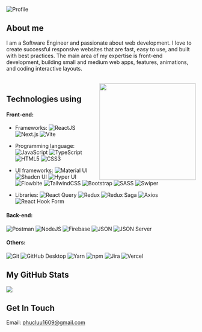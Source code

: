 ![Profile](https://github.com/hphuc1609/hphuc1609/assets/50391243/c0d02451-5f10-45ed-8aae-84ef7813d293)

## About me
<p>I am a Software Engineer and passionate about web development. I love to create successful responsive websites that are fast, easy to use, and built with best practices. The main area of my expertise is front-end development, building small and medium web apps, features, animations, and coding interactive layouts.</p>

<br/>

<img src="https://media2.giphy.com/media/qgQUggAC3Pfv687qPC/giphy.gif?cid=790b76118a4a3e9aff6b041e706accd77cfb7303948b4b1d&rid=giphy.gif&ct=g" align="right" width="256"/>

## Technologies using
#### Front-end:
- Frameworks:
![ReactJS](https://img.shields.io/badge/ReactJS-%23323330.svg?style=flat-square&logo=react&logoColor=%2361DAFB)
![Next.js](https://img.shields.io/badge/NextJS-%23323330.svg?style=flat-square&logo=next.js&logoColor=%2361DAFB)
![Vite](https://img.shields.io/badge/Vite-%232C3E50.svg?style=flat-square&logo=vite&logoColor=white)

- Programming language:
![JavaScript](https://img.shields.io/badge/JavaScript-%23323330.svg?style=flat-square&logo=javascript&logoColor=%23F7DF1E)
![TypeScript](https://img.shields.io/badge/TypeScript-%233178C6.svg?style=flat-square&logo=typescript&logoColor=white)
![HTML5](https://img.shields.io/badge/HTML5-%23E34F26.svg?style=flat-square&logo=html5&logoColor=white)
![CSS3](https://img.shields.io/badge/CSS3-%231572B6.svg?style=flat-square&logo=css3&logoColor=white)

- UI frameworks:
![Material UI](https://img.shields.io/badge/Mui-2F58CD.svg?style=flat-square&logo=mui&logoColor=%2361DAFB)
![Shadcn UI](https://img.shields.io/badge/Shadcn_UI-2C3E50.svg?style=flat-square)
![Hyper UI](https://img.shields.io/badge/Hyper_UI-3498db.svg?style=flat-square&logo=hyper&logoColor=white)
![Flowbite](https://img.shields.io/badge/Flowbite-ff7f50.svg?style=flat-square&logo=flowbite&logoColor=white)
![TailwindCSS](https://img.shields.io/badge/Tailwindcss-%2338B2AC.svg?style=flat-square&logo=tailwind-css&logoColor=white)
![Bootstrap](https://img.shields.io/badge/Bootstrap-8E2DE2.svg?style=flat-square&logo=bootstrap&logoColor=white)
![SASS](https://img.shields.io/badge/SASS-hotpink.svg?style=flat-square&logo=SASS&logoColor=white)
![Swiper](https://img.shields.io/badge/Swiper-6332f6.svg?style=flat-square&logo=swiper&logoColor=white)

- Libraries:
![React Query](https://img.shields.io/badge/React_Query-%23FF4154.svg?style=flat-square&logo=react&logoColor=white)
![Redux](https://img.shields.io/badge/Redux-%23764ABC.svg?style=flat-square&logo=redux&logoColor=white)
![Redux Saga](https://img.shields.io/badge/Redux_Saga-999999.svg?style=flat-square&logo=redux-saga&logoColor=white)
![Axios](https://img.shields.io/badge/Axios-%23000000.svg?style=flat-square&logo=axios&logoColor=white)
![React Hook Form](https://img.shields.io/badge/React_Hook_Form-%23323330.svg?style=flat-square&logo=react&logoColor=%2361DAFB)

#### Back-end:
![Postman](https://img.shields.io/badge/Postman-%23FF6C37.svg?style=flat-square&logo=postman&logoColor=white)
![NodeJS](https://img.shields.io/badge/Node.js-6DA55F.svg?style=flat-square&logo=node.js&logoColor=white)
![Firebase](https://img.shields.io/badge/Firebase-%23FFCA28.svg?style=flat-square&logo=firebase&logoColor=black)
![JSON](https://img.shields.io/badge/JSON-%23E34F26.svg?style=flat-square&logo=json&logoColor=white)
![JSON Server](https://img.shields.io/badge/JSON_Server-000000.svg?style=flat-square&logo=json&logoColor=white)

#### Others:
![Git](https://img.shields.io/badge/-Git-%23F05032?style=flat-square&logo=git&logoColor=%23ffffff)
![GitHub Desktop](https://img.shields.io/badge/GitHub_Desktop-181717.svg?style=flat-square&logo=github&logoColor=white)
![Yarn](https://img.shields.io/badge/Yarn-2C8EBB.svg?style=flat-square&logo=yarn&logoColor=white)
![npm](https://img.shields.io/badge/npm-CB3837.svg?style=flat-square&logo=npm&logoColor=white)
![Jira](https://img.shields.io/badge/Jira-%230A0D4D.svg?style=flat-square&logo=jira&logoColor=white)
![Vercel](https://img.shields.io/badge/Vercel-%23000000.svg?style=flat-square&logo=vercel&logoColor=white)

## My GitHub Stats
<img src="https://github-readme-stats.vercel.app/api?username=hphuc1609&show_icons=true&theme=radical&title_color=8E2DE2&text_color=fff&icon_color=8E2DE2"/>

## Get In Touch
<p>Email: <a href="mailto:phucluu1609@gmail.com">phucluu1609@gmail.com</a></p>
